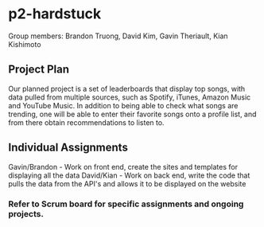 # p2-hardstuck

Group members: Brandon Truong, David Kim, Gavin Theriault, Kian Kishimoto

## Project Plan

Our planned project is a set of leaderboards that display top songs, with data pulled from multiple sources, such as Spotify, iTunes, Amazon Music and YouTube Music. In addition to being able to check what songs are trending, one will be able to enter their favorite songs onto a profile list, and from there obtain recommendations to listen to.

## Individual Assignments

Gavin/Brandon - Work on front end, create the sites and templates for displaying all the data
David/Kian - Work on back end, write the code that pulls the data from the API's and allows it to be displayed on the website


### Refer to Scrum board for specific assignments and ongoing projects.
